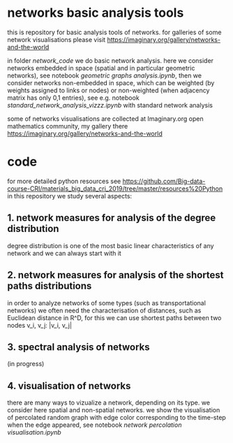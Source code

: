 
# networks basic analysis tools 
this is repository for basic analysis tools of networks.
for galleries of some network visualisations please visit https://imaginary.org/gallery/networks-and-the-world 

in folder *network_code* we do basic network analysis.
here we consider networks embedded in space (spatial and in particular geometric networks),  see notebook *geometric graphs analysis.ipynb*,
then we consider networks non-embedded in space, which can be weighted (by weights assigned to links or nodes) 
or non-weighted (when adjacency matrix has only 0,1 entries), see e.g. notebook *standard_network_analysis_vizzz.ipynb* with standard network analysis

some of networks visualisations are collected at Imaginary.org open mathematics community, my gallery there https://imaginary.org/gallery/networks-and-the-world

# code 
for more detailed python resources see https://github.com/Big-data-course-CRI/materials_big_data_cri_2019/tree/master/resources%20Python 
in this repository we study several aspects:

## 1. network measures for analysis of the degree distribution 
degree distribution is one of the most basic linear characteristics of any network and we can always start with it

## 2. network measures for analysis of the shortest paths distributions 
in order to analyze networks of some types (such as transportational networks) we often need 
the characterisation of distances, such as Euclidean distance in R^D, for this we can use shortest paths between two nodes 
v_i, v_j: |v_i, v_j|

## 3. spectral analysis of networks 
(in progress)

## 4. visualisation of networks  
there are many ways to vizualize a network, depending on its type. we consider here spatial and non-spatial networks.
we show the visualisation of percolated random graph 
with edge color corresponding to the time-step when the edge appeared, see notebook *network percolation visualisation.ipynb*
